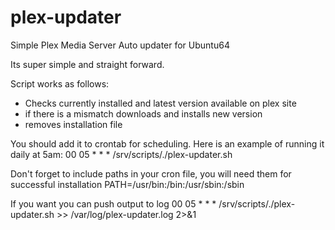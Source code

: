 # plex-updater
Simple Plex Media Server Auto updater for Ubuntu64

Its super simple and straight forward.

Script works as follows:
- Checks currently installed and latest version available on plex site
- if there is a mismatch downloads and installs new version
- removes installation file

You should add it to crontab for scheduling. Here is an example of running it daily at 5am:
00 05 * * * /srv/scripts/./plex-updater.sh

Don't forget to include paths in your cron file, you will need them for successful installation
PATH=/usr/bin:/bin:/usr/sbin:/sbin

If you want you can push output to log
00 05 * * * /srv/scripts/./plex-updater.sh >> /var/log/plex-updater.log 2>&1
